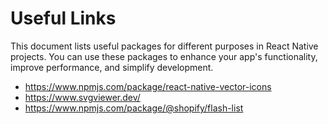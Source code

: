 # Useful Links

This document lists useful packages for different purposes in React Native projects. You can use these packages to enhance your app's functionality, improve performance, and simplify development.

- https://www.npmjs.com/package/react-native-vector-icons
- https://www.svgviewer.dev/
- https://www.npmjs.com/package/@shopify/flash-list
